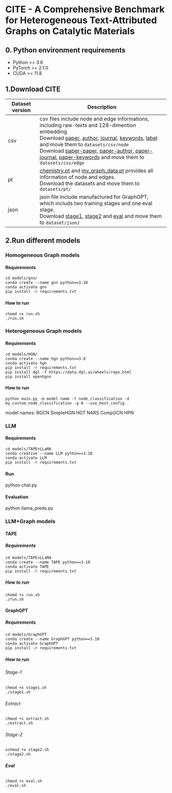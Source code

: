 # CITE - A Comprehensive Benchmark for Heterogeneous Text-Attributed Graphs on Catalytic Materials

## 0. Python environment requirements

- Python  >= 3.6
- PyTorch >= 2.1.0
- CUDA >= 11.8

## 1.Download CITE

| Dataset version | Description                                                  |
| --------------- | ------------------------------------------------------------ |
| csv             | csv files include node and edge informations, including raw-texts and 128-dimention embedding<br />Download [paper](https://huggingface.co/datasets/kg4sci/CITE/blob/main/paper_embedding.csv), [author](https://huggingface.co/datasets/kg4sci/CITE/blob/main/author_embedding128.csv), [journal](https://huggingface.co/datasets/kg4sci/CITE/blob/main/journal_embedding128.csv), [keywords](https://huggingface.co/datasets/kg4sci/CITE/blob/main/keywords_embedding128.csv), [label](https://huggingface.co/datasets/kg4sci/CITE/blob/main/paper_label.csv) and move them to `datasets/csv/node`<br /> Download [paper-paper](https://huggingface.co/datasets/kg4sci/CITE/blob/main/paper_paper.csv), [paper-author](https://huggingface.co/datasets/kg4sci/CITE/blob/main/author_paper.csv), [paper-journal](https://huggingface.co/datasets/kg4sci/CITE/blob/main/paper_journal.csv), [paper-keywords](https://huggingface.co/datasets/kg4sci/CITE/blob/main/paper_keywords.csv) and move them to `datasets/csv/edge` |
| pt              | [chemistry.pt](https://huggingface.co/datasets/kg4sci/CITE/blob/main/chemistry.pt) and [my_graph_data.pt](https://huggingface.co/datasets/kg4sci/CITE/blob/main/my_graph_data.pt) provides all information of  node and edges.<br /> Download the datasets and move them to `datasets/pt/` |
| json            | json file include manufactured for GraphGPT, which includs two training stages and one eval stage.<br />Download [stage1](https://huggingface.co/datasets/kg4sci/CITE/blob/main/stage1.json), [stage2](https://huggingface.co/datasets/kg4sci/CITE/blob/main/stage2.json) and [eval](https://huggingface.co/datasets/kg4sci/CITE/blob/main/eval_std.json) and move them to `dataset/json/` |

## 2.Run different models

### Homogeneous Graph models

#### Requirements

```
cd models/gnn/
conda create --name gnn python==3.10
conda activate gnn
pip install -r requirements.txt

```

#### How to run

```
chomd +x run.sh
./run.sh
```

### Heterogeneous Graph models

#### Requirements

```
cd models/HGN/
conda create --name hgn python==3.8
conda activate hgn
pip install -r requirements.txt
pip install dgl -f https://data.dgl.ai/wheels/repo.html
pip install openhgnn
```

#### How to run

```
python main.py -m model name -t node_classification -d my_custom_node_classification -g 0 --use_best_config
```

model names:
RGCN SimpleHGN HGT NARS CompGCN HPN

### LLM

#### Requirements

```
cd models/TAPE+LLaMA
conda creative --name LLM python==3.10
conda activate LLM
pip install -r requirements.txt
```

#### Run

python chat.py

#### Evaluation

python llama_preds.py

### LLM+Graph models

#### TAPE

##### Requirements

```
cd models/TAPE+LLaMA
conda create --name TAPE python==3.10
conda activate TAPE
pip install -r requirements.txt
```

##### How to run

```
chomd +x run.sh
./run.sh
```

#### GraphGPT

##### Requirements

```
cd models/GraphGPT
conda create --name GraphGPT python==3.10
conda activate GraphGPT
pip install -r requirements.txt
```

##### How to run

###### Stage-1

```
chmod +x stage1.sh
./stage1.sh
```

###### Extract

```
chmod +x extract.sh
./extract.sh
```

###### Stage-2

```
xchmod +x stage2.sh
./stage2.sh
```

###### **Eval**

```
chmod +x eval.sh
./eval.sh
```

